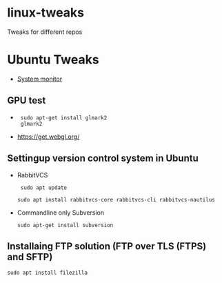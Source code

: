 # linux-tweaks
Tweaks for different repos

# Ubuntu Tweaks

- [System monitor](https://extensions.gnome.org/extension/120/system-monitor/)

## GPU test
- ```
   sudo apt-get install glmark2
   glmark2
  ```
- https://get.webgl.org/  


## Settingup version control system in Ubuntu
- RabbitVCS
  ```
   sudo apt update
  ```
  ``` 
  sudo apt install rabbitvcs-core rabbitvcs-cli rabbitvcs-nautilus
  ```
- Commandline only Subversion
  ```
  sudo apt-get install subversion
  ```
  
## Installaing FTP solution (FTP over TLS (FTPS) and SFTP)
  ``` sudo apt install filezilla ```
